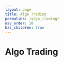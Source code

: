 ```yaml
---
layout: page
title: Algo Trading
permalink: /algo_trading/
nav_order: 20
has_children: true
---
```


# Algo Trading

